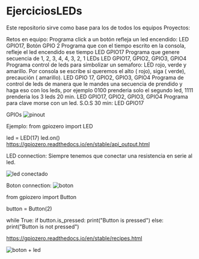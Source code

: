 # EjerciciosLEDs
Este repositorio sirve como base para los de todos los equipos
Proyectos: 

Retos en equipo: 
Programa click a un botón refleja un led encendido: 
LED GPIO17, Botón GPIO 2
Programa que con el tiempo escrito en la consola, refleje el led encendido ese tiempo
LED GPIO17
Programa que genere secuencia de 1, 2, 3, 4, 4, 3, 2, 1 LEDs
LED GPIO17, GPIO2, GPIO3, GPIO4
Programa control de leds para simbolizar un semaforo: LED rojo, verde y amarillo. Por consola se escribe si queremos el alto ( rojo), siga ( verde), precaución ( amarillo). LED GPIO 17, GPIO2, GPIO3, GPIO4
Programa de control de leds de manera que le mandes una secuencia de prendido y haga eso con los leds, por ejemplo 0100 prenderia solo el segundo led, 1111 prenderia los 3 leds 20 min. LED GPIO17, GPIO2, GPIO3, GPIO4
Programa para clave morse con un led. S.O.S  30 min: LED GPIO17



GPIOs
![pinout](https://github.com/jgav1/EjerciciosLEDs/assets/36417687/db6c6350-d49a-47ca-8274-f02341fe73f7)



Ejemplo: 
from gpiozero import LED

led = LED(17)
led.on()
 https://gpiozero.readthedocs.io/en/stable/api_output.html 

LED connection: 
Siempre tenemos que conectar una resistencia en serie al led. 

![led conectado](https://github.com/jgav1/EjerciciosLEDs/assets/36417687/08e770cf-7fbe-4c03-8c30-d71fbf9b26cf)





Boton connection: 
![boton](https://github.com/jgav1/EjerciciosLEDs/assets/36417687/0b1698c3-45aa-484e-a45c-bdea63a12bd1)

from gpiozero import Button

button = Button(2)

while True:
    if button.is_pressed:
        print("Button is pressed")
    else:
        print("Button is not pressed")

https://gpiozero.readthedocs.io/en/stable/recipes.html 

![boton + led](https://github.com/jgav1/EjerciciosLEDs/assets/36417687/c4e4e7a7-8c2b-4074-87cf-543509158e05)





